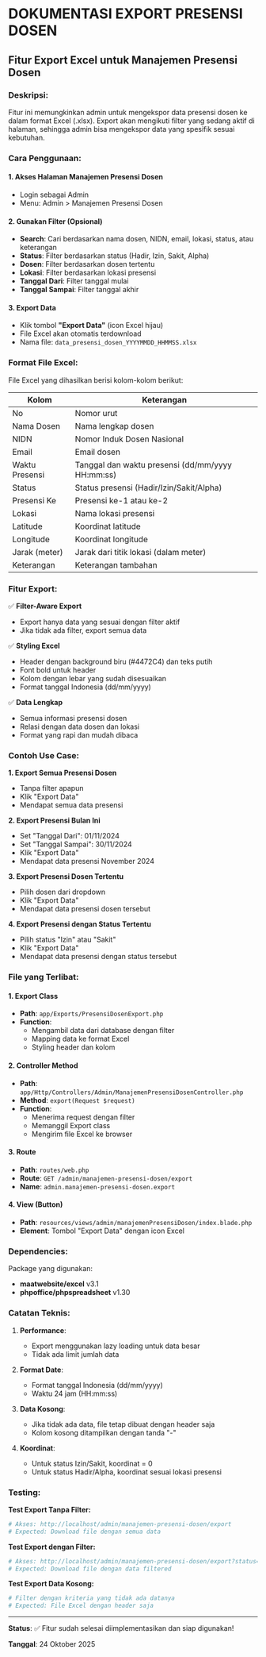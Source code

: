 # DOKUMENTASI EXPORT PRESENSI DOSEN

## Fitur Export Excel untuk Manajemen Presensi Dosen

### Deskripsi:
Fitur ini memungkinkan admin untuk mengekspor data presensi dosen ke dalam format Excel (.xlsx). Export akan mengikuti filter yang sedang aktif di halaman, sehingga admin bisa mengekspor data yang spesifik sesuai kebutuhan.

### Cara Penggunaan:

#### 1. **Akses Halaman Manajemen Presensi Dosen**
   - Login sebagai Admin
   - Menu: Admin > Manajemen Presensi Dosen

#### 2. **Gunakan Filter (Opsional)**
   - **Search**: Cari berdasarkan nama dosen, NIDN, email, lokasi, status, atau keterangan
   - **Status**: Filter berdasarkan status (Hadir, Izin, Sakit, Alpha)
   - **Dosen**: Filter berdasarkan dosen tertentu
   - **Lokasi**: Filter berdasarkan lokasi presensi
   - **Tanggal Dari**: Filter tanggal mulai
   - **Tanggal Sampai**: Filter tanggal akhir

#### 3. **Export Data**
   - Klik tombol **"Export Data"** (icon Excel hijau)
   - File Excel akan otomatis terdownload
   - Nama file: `data_presensi_dosen_YYYYMMDD_HHMMSS.xlsx`

### Format File Excel:

File Excel yang dihasilkan berisi kolom-kolom berikut:

| Kolom | Keterangan |
|-------|------------|
| No | Nomor urut |
| Nama Dosen | Nama lengkap dosen |
| NIDN | Nomor Induk Dosen Nasional |
| Email | Email dosen |
| Waktu Presensi | Tanggal dan waktu presensi (dd/mm/yyyy HH:mm:ss) |
| Status | Status presensi (Hadir/Izin/Sakit/Alpha) |
| Presensi Ke | Presensi ke-1 atau ke-2 |
| Lokasi | Nama lokasi presensi |
| Latitude | Koordinat latitude |
| Longitude | Koordinat longitude |
| Jarak (meter) | Jarak dari titik lokasi (dalam meter) |
| Keterangan | Keterangan tambahan |

### Fitur Export:

✅ **Filter-Aware Export**
   - Export hanya data yang sesuai dengan filter aktif
   - Jika tidak ada filter, export semua data

✅ **Styling Excel**
   - Header dengan background biru (#4472C4) dan teks putih
   - Font bold untuk header
   - Kolom dengan lebar yang sudah disesuaikan
   - Format tanggal Indonesia (dd/mm/yyyy)

✅ **Data Lengkap**
   - Semua informasi presensi dosen
   - Relasi dengan data dosen dan lokasi
   - Format yang rapi dan mudah dibaca

### Contoh Use Case:

**1. Export Semua Presensi Dosen**
   - Tanpa filter apapun
   - Klik "Export Data"
   - Mendapat semua data presensi

**2. Export Presensi Bulan Ini**
   - Set "Tanggal Dari": 01/11/2024
   - Set "Tanggal Sampai": 30/11/2024
   - Klik "Export Data"
   - Mendapat data presensi November 2024

**3. Export Presensi Dosen Tertentu**
   - Pilih dosen dari dropdown
   - Klik "Export Data"
   - Mendapat data presensi dosen tersebut

**4. Export Presensi dengan Status Tertentu**
   - Pilih status "Izin" atau "Sakit"
   - Klik "Export Data"
   - Mendapat data presensi dengan status tersebut

### File yang Terlibat:

#### 1. Export Class
- **Path**: `app/Exports/PresensiDosenExport.php`
- **Function**: 
  - Mengambil data dari database dengan filter
  - Mapping data ke format Excel
  - Styling header dan kolom

#### 2. Controller Method
- **Path**: `app/Http/Controllers/Admin/ManajemenPresensiDosenController.php`
- **Method**: `export(Request $request)`
- **Function**: 
  - Menerima request dengan filter
  - Memanggil Export class
  - Mengirim file Excel ke browser

#### 3. Route
- **Path**: `routes/web.php`
- **Route**: `GET /admin/manajemen-presensi-dosen/export`
- **Name**: `admin.manajemen-presensi-dosen.export`

#### 4. View (Button)
- **Path**: `resources/views/admin/manajemenPresensiDosen/index.blade.php`
- **Element**: Tombol "Export Data" dengan icon Excel

### Dependencies:

Package yang digunakan:
- **maatwebsite/excel** v3.1
- **phpoffice/phpspreadsheet** v1.30

### Catatan Teknis:

1. **Performance**: 
   - Export menggunakan lazy loading untuk data besar
   - Tidak ada limit jumlah data

2. **Format Date**:
   - Format tanggal Indonesia (dd/mm/yyyy)
   - Waktu 24 jam (HH:mm:ss)

3. **Data Kosong**:
   - Jika tidak ada data, file tetap dibuat dengan header saja
   - Kolom kosong ditampilkan dengan tanda "-"

4. **Koordinat**:
   - Untuk status Izin/Sakit, koordinat = 0
   - Untuk status Hadir/Alpha, koordinat sesuai lokasi presensi

### Testing:

**Test Export Tanpa Filter:**
```bash
# Akses: http://localhost/admin/manajemen-presensi-dosen/export
# Expected: Download file dengan semua data
```

**Test Export dengan Filter:**
```bash
# Akses: http://localhost/admin/manajemen-presensi-dosen/export?status=hadir&tanggal_dari=2024-10-01
# Expected: Download file dengan data filtered
```

**Test Export Data Kosong:**
```bash
# Filter dengan kriteria yang tidak ada datanya
# Expected: File Excel dengan header saja
```

---

**Status**: ✅ Fitur sudah selesai diimplementasikan dan siap digunakan!

**Tanggal**: 24 Oktober 2025
